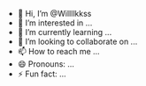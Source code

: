 - 👋 Hi, I’m @Willllkkss
- 👀 I’m interested in ...
- 🌱 I’m currently learning ...
- 💞️ I’m looking to collaborate on ...
- 📫 How to reach me ...
- 😄 Pronouns: ...
- ⚡ Fun fact: ...

<!---
Willllkkss/Willllkkss is a ✨ special ✨ repository because its `README.md` (this file) appears on your GitHub profile.
You can click the Preview link to take a look at your changes.
--->
